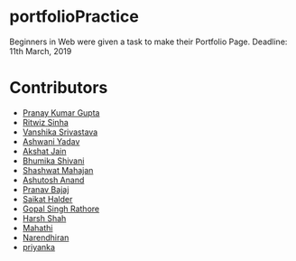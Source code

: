 # portfolioPractice

Beginners in Web were given a task to make their Portfolio Page.
Deadline: 11th March, 2019

# Contributors

<ul>
	<li><a href="https://pranaykgupta.github.io/Portfolio/">Pranay Kumar Gupta</a></li>
  <li><a href="https://ritwizsinha.github.io/portfolio">Ritwiz Sinha</a></li>
  <li><a href="https://vanshikasrivastava16.github.io/portfolio/">Vanshika Srivastava</a></li>
  <li><a href="https://ashwaniydv.github.io/portfolio">Ashwani Yadav</a></li>
<li><a href="https://akshat99.github.io/">Akshat Jain</a></li>
<li><a href="https://bhumikashivani2001.github.io/">Bhumika Shivani</a></li>
<li><a href="https://shashwat211.github.io">Shashwat Mahajan</a></li>
<li><a href="https://ashutosh2711.github.io/">Ashutosh Anand</a></li>
<li><a href="https://prnvbajaj.github.io/index/">Pranav Bajaj</a></li>
<li><a href="https://saikathalder34.github.io/">Saikat Halder</a></li>
<li><a href="https://gopalsingh6932.github.io/">Gopal Singh Rathore</a></li>
<li><a href="https://kaustav112.github.io/portfolio">Harsh Shah</a></li>
<li><a href="https://mahathi2000.github.io/">Mahathi</a></li>
<li><a href="https://narendhiran13.github.io/portfolio">Narendhiran</a></li>
<li><a href="https://priyanka2799.github.io/">priyanka</a></li>
</ul>
